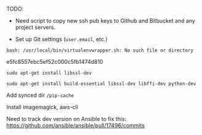 TODO:

- Need script to copy new ssh pub keys to Github and Bitbucket and any
  project servers.

- Set up Git settings (`user.email`, etc.)

`bash: /usr/local/bin/virtualenvwrapper.sh: No such file or directory`

e5fc8557ebc5ef52c000c5fb1474d810

`sudo apt-get install libssl-dev`

`sudo apt-get install build-essential libssl-dev libffi-dev python-dev`

Add synced dir `/pip-cache`

Install imagemagick, aws-cli

Need to track dev version on Ansible to fix this: https://github.com/ansible/ansible/pull/17496/commits
